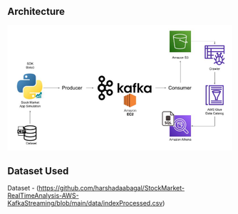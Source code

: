 ## Architecture 
<img src="Architecture.jpeg">

## Dataset Used
Dataset - (https://github.com/harshadaabagal/StockMarket-RealTimeAnalysis-AWS-KafkaStreaming/blob/main/data/indexProcessed.csv)

